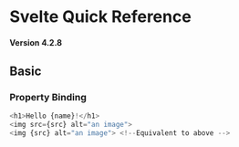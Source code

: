 # Svelte Quick Reference

#### Version 4.2.8

## Basic

### Property Binding
```javascript
<h1>Hello {name}!</h1>
<img src={src} alt="an image">
<img {src} alt="an image"> <!--Equivalent to above -->
```